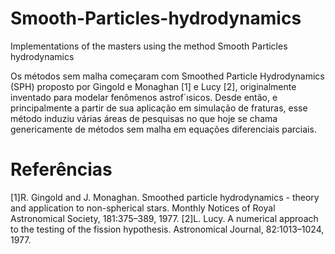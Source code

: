 # Smooth-Particles-hydrodynamics
Implementations of the masters using the method Smooth Particles hydrodynamics

Os métodos sem malha começaram com Smoothed Particle Hydrodynamics (SPH) proposto por Gingold e Monaghan [1] e Lucy [2],
originalmente inventado para modelar fenômenos astrof´ısicos. Desde então, e principalmente a partir de sua aplicação em simulação de fraturas, esse método induziu várias áreas de pesquisas no que hoje se chama genericamente de métodos sem malha em equações diferenciais parciais.


# Referências 
[1]R. Gingold and J. Monaghan. Smoothed particle hydrodynamics - theory and application to non-spherical stars. Monthly
Notices of Royal Astronomical Society, 181:375–389, 1977.
[2]L. Lucy. A numerical approach to the testing of the fission hypothesis. Astronomical Journal, 82:1013–1024, 1977.
